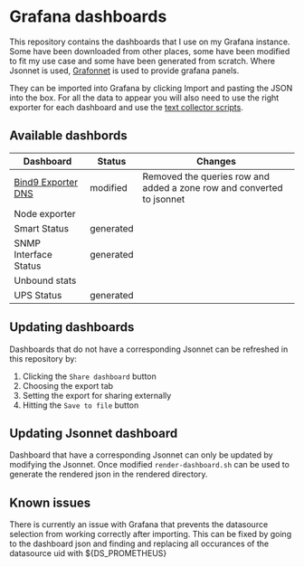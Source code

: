 # Grafana dashboards

This repository contains the dashboards that I use on my Grafana instance.
Some have been downloaded from other places, some have been modified to fit my use case and some have been generated from scratch.
Where Jsonnet is used, [Grafonnet](https://github.com/rhowe/grafonnet-lib) is used to provide grafana panels.

They can be imported into Grafana by clicking Import and pasting the JSON into the box. For all the data to appear you will also need to use the right exporter for each dashboard and use the [text collector scripts](https://github.com/lavery98/text-collectors).

## Available dashbords
| Dashboard            | Status    | Changes |
| -------------------- | --------- | ------- |
| [Bind9 Exporter DNS](https://grafana.com/grafana/dashboards/12309-bind9-exporter-dns/) | modified | Removed the queries row and added a zone row and converted to jsonnet |
| Node exporter        |           |         |
| Smart Status         | generated |         |
| SNMP Interface Status | generated |         |
| Unbound stats        |           |         |
| UPS Status           | generated |         |

## Updating dashboards
Dashboards that do not have a corresponding Jsonnet can be refreshed in this repository by:
1. Clicking the `Share dashboard` button
2. Choosing the export tab
3. Setting the export for sharing externally
4. Hitting the `Save to file` button

## Updating Jsonnet dashboard
Dashboard that have a corresponding Jsonnet can only be updated by modifying the Jsonnet.
Once modified `render-dashboard.sh` can be used to generate the rendered json in the rendered directory.

## Known issues
There is currently an issue with Grafana that prevents the datasource selection from working correctly after importing. This can be fixed by going to the dashboard json and finding and replacing all occurances of the datasource uid with ${DS_PROMETHEUS}